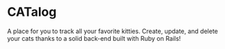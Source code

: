 # CATalog
A place for you to track all your favorite kitties.  Create, update, and delete your cats thanks to a solid back-end built with Ruby on Rails!
